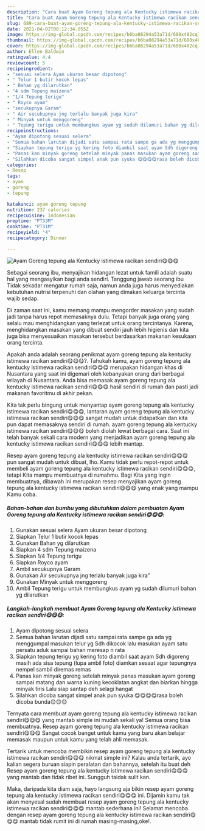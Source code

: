 ```yaml
---
description: "Cara buat Ayam Goreng tepung ala Kentucky istimewa racikan sendiri😋😋😋 Sederhana Untuk Jualan"
title: "Cara buat Ayam Goreng tepung ala Kentucky istimewa racikan sendiri😋😋😋 Sederhana Untuk Jualan"
slug: 689-cara-buat-ayam-goreng-tepung-ala-kentucky-istimewa-racikan-sendiri-sederhana-untuk-jualan
date: 2021-04-02T08:12:34.055Z
image: https://img-global.cpcdn.com/recipes/b6ba08294a53a71d/680x482cq70/ayam-goreng-tepung-ala-kentucky-istimewa-racikan-sendiri😋😋😋-foto-resep-utama.jpg
thumbnail: https://img-global.cpcdn.com/recipes/b6ba08294a53a71d/680x482cq70/ayam-goreng-tepung-ala-kentucky-istimewa-racikan-sendiri😋😋😋-foto-resep-utama.jpg
cover: https://img-global.cpcdn.com/recipes/b6ba08294a53a71d/680x482cq70/ayam-goreng-tepung-ala-kentucky-istimewa-racikan-sendiri😋😋😋-foto-resep-utama.jpg
author: Ellen Baldwin
ratingvalue: 4.4
reviewcount: 5
recipeingredient:
- "sesuai selera Ayam ukuran besar dipotong"
- " Telur 1 butir kocok lepas"
- " Bahan yg dilarutkan"
- "4 sdm Tepung maizena"
- "1/4 Tepung terigu"
- " Royco ayam"
- "secukupnya Garam"
- " Air secukupnya jng terlalu banyak juga kira"
- " Minyak untuk menggoreng"
- " Tepung terigu untuk membungkus ayam yg sudah dilumuri bahan yg dilarutkan"
recipeinstructions:
- "Ayam dipotong sesuai selera"
- "Semua bahan larutan dijadi satu sampai rata sampe ga ada yg menggumpal masukan telur yg Sdh dikocok lalu masukan ayam satu persatu aduk sampai bahan meresap n rata"
- "Siapkan tepung terigu yg kering foto diambil saat ayam Sdh digoreng masih ada sisa tepung (lupa ambil foto) diamkan sesaat agar tepungnya nempel sambil diremas remas"
- "Panas kan minyak goreng setelah minyak panas masukan ayam goreng sampai matang dan warna kuning kecoklatan angkat dan biarkan hingga minyak tiris Lalu siap santap deh selagi hangat"
- "Silahkan dicoba sangat simpel anak pun syuka 😋😋😋😋rasa boleh dicoba bunda😊😊😊"
categories:
- Resep
tags:
- ayam
- goreng
- tepung

katakunci: ayam goreng tepung 
nutrition: 237 calories
recipecuisine: Indonesian
preptime: "PT33M"
cooktime: "PT31M"
recipeyield: "4"
recipecategory: Dinner

---
```



![Ayam Goreng tepung ala Kentucky istimewa racikan sendiri😋😋😋](https://img-global.cpcdn.com/recipes/b6ba08294a53a71d/680x482cq70/ayam-goreng-tepung-ala-kentucky-istimewa-racikan-sendiri😋😋😋-foto-resep-utama.jpg)

Sebagai seorang ibu, menyajikan hidangan lezat untuk famili adalah suatu hal yang mengasyikan bagi anda sendiri. Tanggung jawab seorang ibu Tidak sekadar mengatur rumah saja, namun anda juga harus menyediakan kebutuhan nutrisi terpenuhi dan olahan yang dimakan keluarga tercinta wajib sedap.

Di zaman  saat ini, kamu memang mampu mengorder masakan yang sudah jadi tanpa harus repot memasaknya dulu. Tetapi banyak juga orang yang selalu mau menghidangkan yang terlezat untuk orang tercintanya. Karena, menghidangkan masakan yang dibuat sendiri jauh lebih higienis dan kita juga bisa menyesuaikan masakan tersebut berdasarkan makanan kesukaan orang tercinta. 



Apakah anda adalah seorang penikmat ayam goreng tepung ala kentucky istimewa racikan sendiri😋😋😋?. Tahukah kamu, ayam goreng tepung ala kentucky istimewa racikan sendiri😋😋😋 merupakan hidangan khas di Nusantara yang saat ini digemari oleh kebanyakan orang dari berbagai wilayah di Nusantara. Anda bisa memasak ayam goreng tepung ala kentucky istimewa racikan sendiri😋😋😋 hasil sendiri di rumah dan pasti jadi makanan favoritmu di akhir pekan.

Kita tak perlu bingung untuk menyantap ayam goreng tepung ala kentucky istimewa racikan sendiri😋😋😋, lantaran ayam goreng tepung ala kentucky istimewa racikan sendiri😋😋😋 sangat mudah untuk didapatkan dan kita pun dapat memasaknya sendiri di rumah. ayam goreng tepung ala kentucky istimewa racikan sendiri😋😋😋 boleh diolah lewat berbagai cara. Saat ini telah banyak sekali cara modern yang menjadikan ayam goreng tepung ala kentucky istimewa racikan sendiri😋😋😋 lebih mantap.

Resep ayam goreng tepung ala kentucky istimewa racikan sendiri😋😋😋 pun sangat mudah untuk dibuat, lho. Kamu tidak perlu repot-repot untuk membeli ayam goreng tepung ala kentucky istimewa racikan sendiri😋😋😋, tetapi Kita mampu membuatnya di rumahmu. Bagi Kita yang ingin membuatnya, dibawah ini merupakan resep menyajikan ayam goreng tepung ala kentucky istimewa racikan sendiri😋😋😋 yang enak yang mampu Kamu coba.

<!--inarticleads1-->

##### Bahan-bahan dan bumbu yang dibutuhkan dalam pembuatan Ayam Goreng tepung ala Kentucky istimewa racikan sendiri😋😋😋:

1. Gunakan sesuai selera Ayam ukuran besar dipotong
1. Siapkan  Telur 1 butir kocok lepas
1. Gunakan  Bahan yg dilarutkan
1. Siapkan 4 sdm Tepung maizena
1. Siapkan 1/4 Tepung terigu
1. Siapkan  Royco ayam
1. Ambil secukupnya Garam
1. Gunakan  Air secukupnya jng terlalu banyak juga kira”
1. Gunakan  Minyak untuk menggoreng
1. Ambil  Tepung terigu untuk membungkus ayam yg sudah dilumuri bahan yg dilarutkan




<!--inarticleads2-->

##### Langkah-langkah membuat Ayam Goreng tepung ala Kentucky istimewa racikan sendiri😋😋😋:

1. Ayam dipotong sesuai selera
1. Semua bahan larutan dijadi satu sampai rata sampe ga ada yg menggumpal masukan telur yg Sdh dikocok lalu masukan ayam satu persatu aduk sampai bahan meresap n rata
1. Siapkan tepung terigu yg kering foto diambil saat ayam Sdh digoreng masih ada sisa tepung (lupa ambil foto) diamkan sesaat agar tepungnya nempel sambil diremas remas
1. Panas kan minyak goreng setelah minyak panas masukan ayam goreng sampai matang dan warna kuning kecoklatan angkat dan biarkan hingga minyak tiris Lalu siap santap deh selagi hangat
1. Silahkan dicoba sangat simpel anak pun syuka 😋😋😋😋rasa boleh dicoba bunda😊😊😊




Ternyata cara membuat ayam goreng tepung ala kentucky istimewa racikan sendiri😋😋😋 yang mantab simple ini mudah sekali ya! Semua orang bisa membuatnya. Resep ayam goreng tepung ala kentucky istimewa racikan sendiri😋😋😋 Sangat cocok banget untuk kamu yang baru akan belajar memasak maupun untuk kamu yang telah ahli memasak.

Tertarik untuk mencoba membikin resep ayam goreng tepung ala kentucky istimewa racikan sendiri😋😋😋 nikmat simple ini? Kalau anda tertarik, ayo kalian segera buruan siapin peralatan dan bahannya, setelah itu buat deh Resep ayam goreng tepung ala kentucky istimewa racikan sendiri😋😋😋 yang mantab dan tidak ribet ini. Sungguh taidak sulit kan. 

Maka, daripada kita diam saja, hayo langsung aja bikin resep ayam goreng tepung ala kentucky istimewa racikan sendiri😋😋😋 ini. Dijamin kamu tak akan menyesal sudah membuat resep ayam goreng tepung ala kentucky istimewa racikan sendiri😋😋😋 mantab sederhana ini! Selamat mencoba dengan resep ayam goreng tepung ala kentucky istimewa racikan sendiri😋😋😋 mantab tidak rumit ini di rumah masing-masing,oke!.

